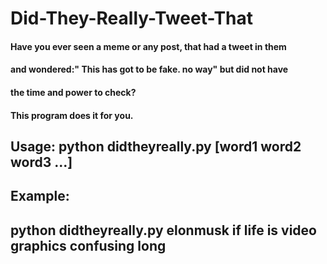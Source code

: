 # Did-They-Really-Tweet-That
#### Have you ever seen a meme or any post, that had a tweet in them
#### and wondered:" This has got to be fake. no way" but did not have 
#### the time and power to check?
#### This program does it for you.

## Usage: python didtheyreally.py <username> [word1 word2 word3 ...]
## Example:
##     python didtheyreally.py elonmusk if life is video graphics confusing long